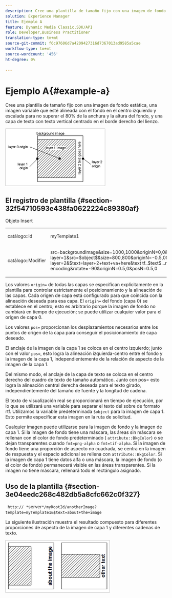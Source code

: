 ```yaml
---
description: Cree una plantilla de tamaño fijo con una imagen de fondo estática, una imagen variable que esté alineada con el fondo en el centro izquierdo y escalada para no superar el 80% de la anchura y la altura del fondo, y una capa de texto con texto vertical centrado en el borde derecho del lienzo.
solution: Experience Manager
title: Ejemplo A
feature: Dynamic Media Classic,SDK/API
role: Developer,Business Practitioner
translation-type: tm+mt
source-git-commit: f6c97606d7a4209427316d7367013ad9585a5cae
workflow-type: tm+mt
source-wordcount: '456'
ht-degree: 0%

---
```



# Ejemplo A{#example-a}

Cree una plantilla de tamaño fijo con una imagen de fondo estática, una imagen variable que esté alineada con el fondo en el centro izquierdo y escalada para no superar el 80% de la anchura y la altura del fondo, y una capa de texto con texto vertical centrado en el borde derecho del lienzo.

![](assets/examplea.png)

## El registro de plantilla {#section-32f54710593e438fa0622224c89380af}

Objeto Insert

<table id="simpletable_97ECA49445634F59B3F1D100412EFC70"> 
 <tr class="strow"> 
  <td class="stentry"> <p> <span class="codeph"> catálogo::Id  </span> </p> </td> 
  <td class="stentry"> <p> <span class="codeph"> myTemplate1  </span> </p> </td> 
 </tr> 
 <tr class="strow"> 
  <td class="stentry"> <p> <span class="codeph"> catálogo::Modifier  </span> </p> </td> 
  <td class="stentry"> <p> <span class="codeph"> src=backgroundImage&amp;size=1000,1000&amp;originN=0,0&amp; layer=1&amp;src=$object$&amp;size=800,800&amp;originN=-0.5,0&amp;posN=-0.5,0&amp; layer=2&amp;$text=layer+2+text+va+here&amp;text tf..$text$...rtf-encoding&amp;rotate=-90&amp;originN=0.5,0&amp;posN=0.5,0  </span> </p> </td> 
 </tr> 
</table>

Los valores `origin=` de todas las capas se especifican explícitamente en la plantilla para controlar estrictamente el posicionamiento y la alineación de las capas. Cada origen de capa está configurado para que coincida con la alineación deseada para esa capa. El `origin=` del fondo (capa 0) se establece en el centro; esto es arbitrario porque la imagen de fondo no cambiará en tiempo de ejecución; se puede utilizar cualquier valor para el origen de capa 0.

Los valores `pos=` proporcionan los desplazamientos necesarios entre los puntos de origen de la capa para conseguir el posicionamiento de capa deseado.

El anclaje de la imagen de la capa 1 se coloca en el centro izquierdo; junto con el valor `pos=`, esto logra la alineación izquierda-centro entre el fondo y la imagen de la capa 1, independientemente de la relación de aspecto de la imagen de la capa 1.

Del mismo modo, el anclaje de la capa de texto se coloca en el centro derecho del cuadro de texto de tamaño automático. Junto con pos= esto logra la alineación central derecha deseada para el texto girado, independientemente del tamaño de fuente y la longitud de cadena.

El texto de visualización real se proporcionará en tiempo de ejecución, por lo que se utilizará una variable para separar el texto del sobre de formato rtf. Utilizamos la variable predeterminada `$object` para la imagen de capa 1. Esto permite especificar esta imagen en la ruta de solicitud.

Cualquier imagen puede utilizarse para la imagen de fondo y la imagen de capa 1. Si la imagen de fondo tiene una máscara, las áreas sin máscara se rellenan con el color de fondo predeterminado ( `attribute::BkgColor`) o se dejan transparentes cuando `fmt=png-alpha` o `fmt=tif-alpha`. Si la imagen de fondo tiene una proporción de aspecto no cuadrada, se centra en la imagen de respuesta y el espacio adicional se rellena con `attribute::BkgColor`. Si la imagen de capa 1 tiene datos alfa o una máscara, la imagen de fondo (o el color de fondo) permanecerá visible en las áreas transparentes. Si la imagen no tiene máscara, rellenará todo el rectángulo asignado.

## Uso de la plantilla {#section-3e04eedc268c482db5a8cfc662c0f327}

` http:// *`server`*/myRootId/anotherImage?template=myTemplate1&$text=about+the+image`

La siguiente ilustración muestra el resultado compuesto para diferentes proporciones de aspecto de la imagen de capa 1 y diferentes cadenas de texto.

![](assets/exampleausing.png)

